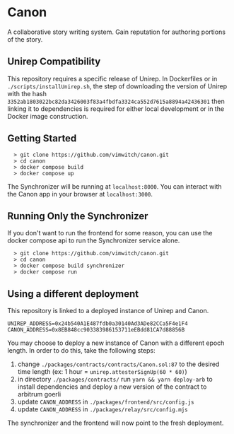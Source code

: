 # Canon

A collaborative story writing system. Gain reputation for authoring portions of the story.

## Unirep Compatibility
This repository requires a specific release of Unirep. In Dockerfiles or in `./scripts/installUnirep.sh`, the step of downloading the version of Unirep
with the hash `3352ab1803022bc82da3426003f83a4fbdfa3324ca552d7615a8894a42436301` then linking it to dependencies is required for either local development
or in the Docker image construction.

## Getting Started
```
  > git clone https://github.com/vimwitch/canon.git
  > cd canon
  > docker compose build
  > docker compose up
```
The Synchronizer will be running at `localhost:8000`. You can interact with the Canon app in your browser at `localhost:3000`.

## Running Only the Synchronizer
If you don't want to run the frontend for some reason, you can use the docker compose api to run the Synchronizer service alone.
```
  > git clone https://github.com/vimwitch/canon.git
  > cd canon
  > docker compose build synchronizer
  > docker compose run 
```
## Using a different deployment
This repository is linked to a deployed instance of Unirep and Canon. 
```
UNIREP_ADDRESS=0x24b540A1E487fdb0a30140Ad3ADe82CCa5F4e1F4
CANON_ADDRESS=0x8EB848cc903383986153711eEBdd81CA7d88856B
```
You may choose to deploy a new instance of Canon with a different epoch length. In order to do this, take the following steps:

1. change `./packages/contracts/contracts/Canon.sol:87` to the desired time length (ex: 1 hour = `unirep.attesterSignUp(60 * 60)`)
2. in directory `./packages/contracts/` run `yarn && yarn deploy-arb` to install dependencies and deploy a new version of the contract to arbitrum goerli
3. update `CANON_ADDRESS` in `./packages/frontend/src/config.js`
4. update `CANON_ADDRESS` in `./packages/relay/src/config.mjs`

The synchronizer and the frontend will now point to the fresh deployment.